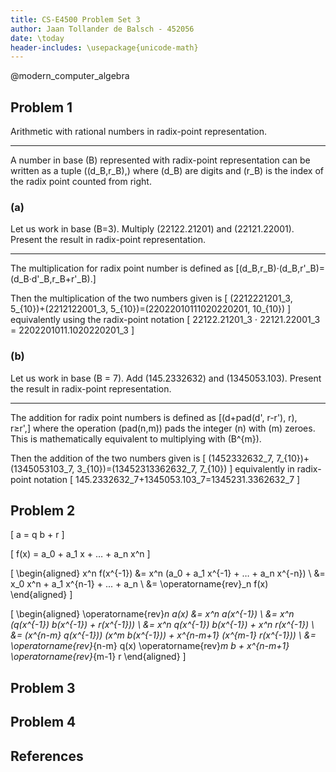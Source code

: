 ```yaml
---
title: CS-E4500 Problem Set 3
author: Jaan Tollander de Balsch - 452056
date: \today
header-includes: \usepackage{unicode-math}
---
```

@modern_computer_algebra


## Problem 1
Arithmetic with rational numbers in radix-point representation.

---

A number in base \(B\) represented with radix-point representation can be written as a tuple \((d_B,r_B),\) where \(d_B\) are digits and \(r_B\) is the index of the radix point counted from right.

### (a)
Let us work in base \(B=3\). Multiply \(22122.21201\) and \(22121.22001\). Present the
result in radix-point representation.

---

The multiplication for radix point number is defined as \[(d_B,r_B)·(d_B,r'_B)=(d_B·d'_B,r_B+r'_B).\]

Then the multiplication of the two numbers given is
\[
(2212221201_3, 5_{10})+(2212122001_3, 5_{10})=(22022010111020220201, 10_{10})
\]
equivalently using the radix-point notation
\[
22122.21201_3 ⋅ 22121.22001_3 = 2202201011.1020220201_3
\]

### (b)
Let us work in base \(B = 7\). Add \(145.2332632\) and \(1345053.103\). Present the result
in radix-point representation.

---

The addition for radix point numbers is defined as
\[(d+pad(d', r-r'), r), r≥r',\]
where the operation \(pad(n,m)\) pads the integer \(n\) with \(m\) zeroes. This is mathematically equivalent to multiplying with \(B^{m}\).

Then the addition of the two numbers given is
\[
(1452332632_7, 7_{10})+(1345053103_7, 3_{10})=(13452313362632_7, 7_{10})
\]
equivalently in radix-point notation
\[
145.2332632_7+1345053.103_7=1345231.3362632_7
\]


## Problem 2

\[
a = q b + r
\]

\[
f(x) = a_0 + a_1 x + … + a_n x^n
\]

\[
\begin{aligned}
x^n f(x^{-1}) &= x^n (a_0 + a_1 x^{-1} + … + a_n x^{-n}) \\
&= x_0 x^n + a_1 x^{n-1} + ... + a_n \\
&= \operatorname{rev}_n f(x)
\end{aligned}
\]

\[
\begin{aligned}
\operatorname{rev}_n a(x) &= x^n a(x^{-1}) \\
&= x^n (q(x^{-1}) b(x^{-1}) + r(x^{-1})) \\
&= x^n q(x^{-1}) b(x^{-1}) + x^n r(x^{-1}) \\
&= (x^{n-m} q(x^{-1})) (x^m b(x^{-1})) + x^{n-m+1} (x^{m-1} r(x^{-1})) \\
&= \operatorname{rev}_{n-m} q(x) \operatorname{rev}_m b + x^{n-m+1} \operatorname{rev}_{m-1} r
\end{aligned}
\]


## Problem 3
## Problem 4


## References
